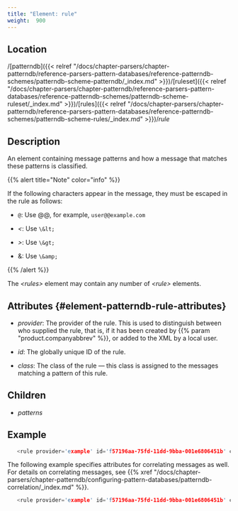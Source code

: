 ```yaml
---
title: "Element: rule"
weight:  900
---
```

<!-- DISCLAIMER: This file is based on the syslog-ng Open Source Edition documentation https://github.com/balabit/syslog-ng-ose-guides/commit/2f4a52ee61d1ea9ad27cb4f3168b95408fddfdf2 and is used under the terms of The syslog-ng Open Source Edition Documentation License. The file has been modified by Axoflow. -->


## Location

/[patterndb]({{< relref "/docs/chapter-parsers/chapter-patterndb/reference-parsers-pattern-databases/reference-patterndb-schemes/patterndb-scheme-patterndb/_index.md" >}})/[ruleset]({{< relref "/docs/chapter-parsers/chapter-patterndb/reference-parsers-pattern-databases/reference-patterndb-schemes/patterndb-scheme-ruleset/_index.md" >}})/[rules]({{< relref "/docs/chapter-parsers/chapter-patterndb/reference-parsers-pattern-databases/reference-patterndb-schemes/patterndb-scheme-rules/_index.md" >}})/*rule*



## Description

An element containing message patterns and how a message that matches these patterns is classified.

{{% alert title="Note" color="info" %}}

If the following characters appear in the message, they must be escaped in the rule as follows:

  - `@`: Use @@, for example, `user@@example.com`

  - *\<*: Use `\&lt;`

  - *\>*: Use `\&gt;`

  - &: Use `\&amp;`

{{% /alert %}}

The *\<rules\>* element may contain any number of *\<rule\>* elements.



## Attributes {#element-patterndb-rule-attributes}

  - *provider*: The provider of the rule. This is used to distinguish between who supplied the rule, that is, if it has been created by {{% param "product.companyabbrev" %}}, or added to the XML by a local user.

  - *id*: The globally unique ID of the rule.

  - *class*: The class of the rule — this class is assigned to the messages matching a pattern of this rule.



## Children

  - *patterns*


## Example

```c
   <rule provider='example' id='f57196aa-75fd-11dd-9bba-001e6806451b' class='violation'>
```

The following example specifies attributes for correlating messages as well. For details on correlating messages, see {{% xref "/docs/chapter-parsers/chapter-patterndb/configuring-pattern-databases/patterndb-correlation/_index.md" %}}.

```c
   <rule provider='example' id='f57196aa-75fd-11dd-9bba-001e6806451b' class='violation' context-id='same-session' context-scope='process' context-timeout='360'>
```


